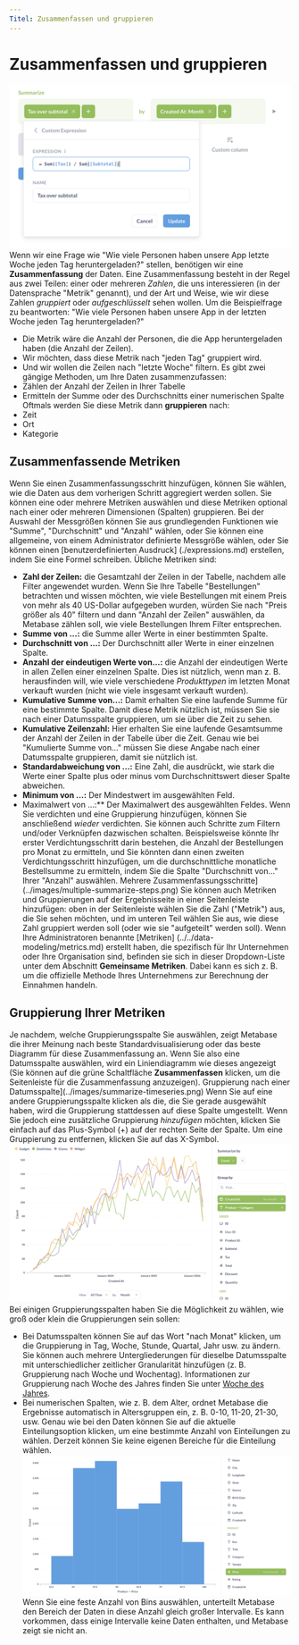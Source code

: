 ```yaml
---
Titel: Zusammenfassen und gruppieren
---
```


# Zusammenfassen und gruppieren
![Zusammenfassen](../images/summarize-step.png)
Wenn wir eine Frage wie "Wie viele Personen haben unsere App letzte Woche jeden Tag heruntergeladen?" stellen, benötigen wir eine **Zusammenfassung** der Daten. Eine Zusammenfassung besteht in der Regel aus zwei Teilen: einer oder mehreren _Zahlen_, die uns interessieren (in der Datensprache "Metrik" genannt), und der Art und Weise, wie wir diese Zahlen _gruppiert_ oder _aufgeschlüsselt_ sehen wollen. Um die Beispielfrage zu beantworten: "Wie viele Personen haben unsere App in der letzten Woche jeden Tag heruntergeladen?"
- Die Metrik wäre die Anzahl der Personen, die die App heruntergeladen haben (die Anzahl der Zeilen).
- Wir möchten, dass diese Metrik nach "jeden Tag" gruppiert wird.
- Und wir wollen die Zeilen nach "letzte Woche" filtern.
Es gibt zwei gängige Methoden, um Ihre Daten zusammenzufassen:
- Zählen der Anzahl der Zeilen in Ihrer Tabelle
- Ermitteln der Summe oder des Durchschnitts einer numerischen Spalte
Oftmals werden Sie diese Metrik dann **gruppieren** nach:
- Zeit
- Ort
- Kategorie

## Zusammenfassende Metriken
Wenn Sie einen Zusammenfassungsschritt hinzufügen, können Sie wählen, wie die Daten aus dem vorherigen Schritt aggregiert werden sollen. Sie können eine oder mehrere Metriken auswählen und diese Metriken optional nach einer oder mehreren Dimensionen (Spalten) gruppieren. Bei der Auswahl der Messgrößen können Sie aus grundlegenden Funktionen wie "Summe", "Durchschnitt" und "Anzahl" wählen, oder Sie können eine allgemeine, von einem Administrator definierte Messgröße wählen, oder Sie können einen [benutzerdefinierten Ausdruck] (./expressions.md) erstellen, indem Sie eine Formel schreiben.
Übliche Metriken sind:
- **Zahl der Zeilen:** die Gesamtzahl der Zeilen in der Tabelle, nachdem alle Filter angewendet wurden. Wenn Sie Ihre Tabelle "Bestellungen" betrachten und wissen möchten, wie viele Bestellungen mit einem Preis von mehr als 40 US-Dollar aufgegeben wurden, würden Sie nach "Preis größer als 40" filtern und dann "Anzahl der Zeilen" auswählen, da Metabase zählen soll, wie viele Bestellungen Ihrem Filter entsprechen.
- **Summe von ...:** die Summe aller Werte in einer bestimmten Spalte.
- **Durchschnitt von ...:** Der Durchschnitt aller Werte in einer einzelnen Spalte.
- **Anzahl der eindeutigen Werte von...:** die Anzahl der eindeutigen Werte in allen Zellen einer einzelnen Spalte. Dies ist nützlich, wenn man z. B. herausfinden will, wie viele verschiedene _Produkttypen_ im letzten Monat verkauft wurden (nicht wie viele insgesamt verkauft wurden).
- **Kumulative Summe von...:** Damit erhalten Sie eine laufende Summe für eine bestimmte Spalte. Damit diese Metrik nützlich ist, müssen Sie sie nach einer Datumsspalte gruppieren, um sie über die Zeit zu sehen.
- **Kumulative Zeilenzahl:** Hier erhalten Sie eine laufende Gesamtsumme der Anzahl der Zeilen in der Tabelle über die Zeit. Genau wie bei "Kumulierte Summe von..." müssen Sie diese Angabe nach einer Datumsspalte gruppieren, damit sie nützlich ist.
- **Standardabweichung von ...:** Eine Zahl, die ausdrückt, wie stark die Werte einer Spalte plus oder minus vom Durchschnittswert dieser Spalte abweichen.
- **Minimum von ...:** Der Mindestwert im ausgewählten Feld.
- Maximalwert von ...:** Der Maximalwert des ausgewählten Feldes.
Wenn Sie verdichten und eine Gruppierung hinzufügen, können Sie anschließend _wieder_ verdichten. Sie können auch Schritte zum Filtern und/oder Verknüpfen dazwischen schalten. Beispielsweise könnte Ihr erster Verdichtungsschritt darin bestehen, die Anzahl der Bestellungen pro Monat zu ermitteln, und Sie könnten dann einen zweiten Verdichtungsschritt hinzufügen, um die durchschnittliche monatliche Bestellsumme zu ermitteln, indem Sie die Spalte "Durchschnitt von..." Ihrer "Anzahl" auswählen.
Mehrere Zusammenfassungsschritte](../images/multiple-summarize-steps.png)
Sie können auch Metriken und Gruppierungen auf der Ergebnisseite in einer Seitenleiste hinzufügen: oben in der Seitenleiste wählen Sie die Zahl ("Metrik") aus, die Sie sehen möchten, und im unteren Teil wählen Sie aus, wie diese Zahl gruppiert werden soll (oder wie sie "aufgeteilt" werden soll).
Wenn Ihre Administratoren benannte [Metriken] (../../data-modeling/metrics.md) erstellt haben, die spezifisch für Ihr Unternehmen oder Ihre Organisation sind, befinden sie sich in dieser Dropdown-Liste unter dem Abschnitt **Gemeinsame Metriken**. Dabei kann es sich z. B. um die offizielle Methode Ihres Unternehmens zur Berechnung der Einnahmen handeln.

## Gruppierung Ihrer Metriken
Je nachdem, welche Gruppierungsspalte Sie auswählen, zeigt Metabase die ihrer Meinung nach beste Standardvisualisierung oder das beste Diagramm für diese Zusammenfassung an. Wenn Sie also eine Datumsspalte auswählen, wird ein Liniendiagramm wie dieses angezeigt (Sie können auf die grüne Schaltfläche **Zusammenfassen** klicken, um die Seitenleiste für die Zusammenfassung anzuzeigen).
Gruppierung nach einer Datumsspalte](../images/summarize-timeseries.png)
Wenn Sie auf eine andere Gruppierungsspalte klicken als die, die Sie gerade ausgewählt haben, wird die Gruppierung stattdessen auf diese Spalte umgestellt. Wenn Sie jedoch eine zusätzliche Gruppierung _hinzufügen_ möchten, klicken Sie einfach auf das Plus-Symbol (+) auf der rechten Seite der Spalte. Um eine Gruppierung zu entfernen, klicken Sie auf das X-Symbol.
![Mehrere Gruppierungen](../images/summarize-timeseries-breakout.png)
Bei einigen Gruppierungsspalten haben Sie die Möglichkeit zu wählen, wie groß oder klein die Gruppierungen sein sollen:
- Bei Datumsspalten können Sie auf das Wort "nach Monat" klicken, um die Gruppierung in Tag, Woche, Stunde, Quartal, Jahr usw. zu ändern. Sie können auch mehrere Untergliederungen für dieselbe Datumsspalte mit unterschiedlicher zeitlicher Granularität hinzufügen (z. B. Gruppierung nach Woche und Wochentag). Informationen zur Gruppierung nach Woche des Jahres finden Sie unter [Woche des Jahres](./expressions/week.md).
- Bei numerischen Spalten, wie z. B. dem Alter, ordnet Metabase die Ergebnisse automatisch in Altersgruppen ein, z. B. 0-10, 11-20, 21-30, usw. Genau wie bei den Daten können Sie auf die aktuelle Einteilungsoption klicken, um eine bestimmte Anzahl von Einteilungen zu wählen. Derzeit können Sie keine eigenen Bereiche für die Einteilung wählen.
  ![Mehrere Gruppierungen](../images/histogram-bins.png)
  Wenn Sie eine feste Anzahl von Bins auswählen, unterteilt Metabase den Bereich der Daten in diese Anzahl gleich großer Intervalle. Es kann vorkommen, dass einige Intervalle keine Daten enthalten, und Metabase zeigt sie nicht an.
